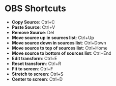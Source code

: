 # OBS Shortcuts

- **Copy Source**: Ctrl+C
- **Paste Source**: Ctrl+V
- **Remove Source**: Del
- **Move source up in sources list**: Ctrl+Up
- **Move source down in sources list**: Ctrl+Down
- **Move source to top of sources list**: Ctrl+Home
- **Move source to bottom of sources list**: Ctrl+End
- **Edit transform**: Ctrl+E
- **Reset transform**: Ctrl+R
- **Fit to screen**: Ctrl+F
- **Stretch to screen**: Ctrl+S
- **Center to screen**: Ctrl+D

